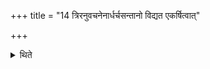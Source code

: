 +++
title = "14 त्रिरनुवचनेनार्धर्चसन्तानो विद्यत एकर्षित्वात्"

+++

<details><summary>थिते</summary>

त्रिरनुवचनेनार्धर्चसन्तानो विद्यत एकर्षित्वात् १४
</details>
